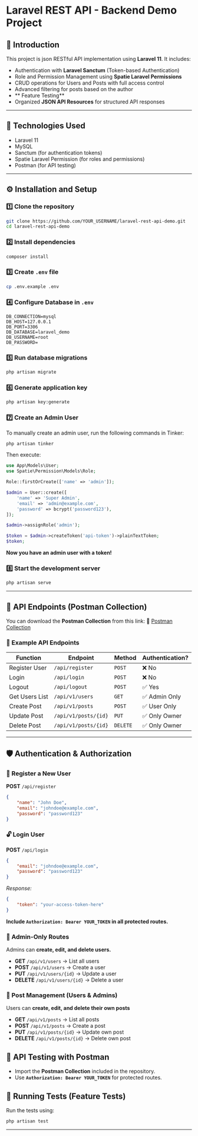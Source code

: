 # Laravel REST API - Backend Demo Project

## 📌 Introduction
This project is json RESTful API  implementation using **Laravel 11**. It includes:
- Authentication with **Laravel Sanctum** (Token-based Authentication)
- Role and Permission Management using **Spatie Laravel Permissions**
- CRUD operations for Users and Posts with full access control
- Advanced filtering for posts based on the author
- ** Feature Testing** 
- Organized **JSON API Resources** for structured API responses

---

## 🚀 **Technologies Used**
- Laravel 11
- MySQL
- Sanctum (for authentication tokens)
- Spatie Laravel Permission (for roles and permissions)
- Postman (for API testing)

---

## ⚙ **Installation and Setup**
### 1️⃣ **Clone the repository**
```sh
git clone https://github.com/YOUR_USERNAME/laravel-rest-api-demo.git
cd laravel-rest-api-demo
```

### 2️⃣ **Install dependencies**
```sh
composer install
```

### 3️⃣ **Create `.env` file**
```sh
cp .env.example .env
```

### 4️⃣ **Configure Database in `.env`**
```env
DB_CONNECTION=mysql
DB_HOST=127.0.0.1
DB_PORT=3306
DB_DATABASE=laravel_demo
DB_USERNAME=root
DB_PASSWORD=
```

### 5️⃣ **Run database migrations**
```sh
php artisan migrate
```

### 6️⃣ **Generate application key**
```sh
php artisan key:generate
```

### 7️⃣ **Create an Admin User**
To manually create an admin user, run the following commands in Tinker:
```sh
php artisan tinker
```
Then execute:
```php
use App\Models\User;
use Spatie\Permission\Models\Role;

Role::firstOrCreate(['name' => 'admin']);

$admin = User::create([
    'name' => 'Super Admin',
    'email' => 'admin@example.com',
    'password' => bcrypt('password123'),
]);

$admin->assignRole('admin');

$token = $admin->createToken('api-token')->plainTextToken;
$token;
```
 **Now you have an admin user with a token!**

### 8️⃣ **Start the development server**
```sh
php artisan serve
```

---

## 📌 **API Endpoints (Postman Collection)**
You can download the **Postman Collection** from this link:
🔗 [Postman Collection](LINK_TO_YOUR_COLLECTION)

### **🔹 Example API Endpoints**
| Function             | Endpoint                  | Method   | Authentication? |
|---------------------|------------------------|----------|----------------|
| Register User      | `/api/register`        | `POST`   | ❌ No         |
| Login             | `/api/login`           | `POST`   | ❌ No         |
| Logout            | `/api/logout`          | `POST`   | ✅ Yes        |
| Get Users List    | `/api/v1/users`        | `GET`    | ✅ Admin Only |
| Create Post       | `/api/v1/posts`        | `POST`   | ✅ User Only  |
| Update Post       | `/api/v1/posts/{id}`   | `PUT`    | ✅ Only Owner |
| Delete Post       | `/api/v1/posts/{id}`   | `DELETE` | ✅ Only Owner |

---

## 🛡️ Authentication & Authorization
### **🔑 Register a New User**
**POST** `/api/register`
```json
{
    "name": "John Doe",
    "email": "johndoe@example.com",
    "password": "password123"
}
```

### **🔓 Login User**
**POST** `/api/login`
```json
{
    "email": "johndoe@example.com",
    "password": "password123"
}
```
_Response:_
```json
{
    "token": "your-access-token-here"
}
```

**Include `Authorization: Bearer YOUR_TOKEN` in all protected routes.**

### **🔐 Admin-Only Routes**
Admins can **create, edit, and delete users.**

- **GET** `/api/v1/users` → List all users
- **POST** `/api/v1/users` → Create a user
- **PUT** `/api/v1/users/{id}` → Update a user
- **DELETE** `/api/v1/users/{id}` → Delete a user

### **📝 Post Management (Users & Admins)**
Users can **create, edit, and delete their own posts**
- **GET** `/api/v1/posts` → List all posts
- **POST** `/api/v1/posts` → Create a post
- **PUT** `/api/v1/posts/{id}` → Update own post
- **DELETE** `/api/v1/posts/{id}` → Delete own post

## 📩 API Testing with Postman
- Import the **Postman Collection** included in the repository.
- Use **`Authorization: Bearer YOUR_TOKEN`** for protected routes.


## 📌 **Running Tests (Feature Tests)**
Run the tests using:
```sh
php artisan test
```

---

